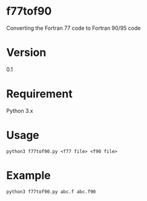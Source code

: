 # f77tof90
Converting the Fortran 77 code to Fortran 90/95 code
# Version
0.1
# Requirement
Python 3.x
# Usage
```shell
python3 f77tof90.py <f77 file> <f90 file>
```
# Example
```shell
python3 f77tof90.py abc.f abc.f90
```
